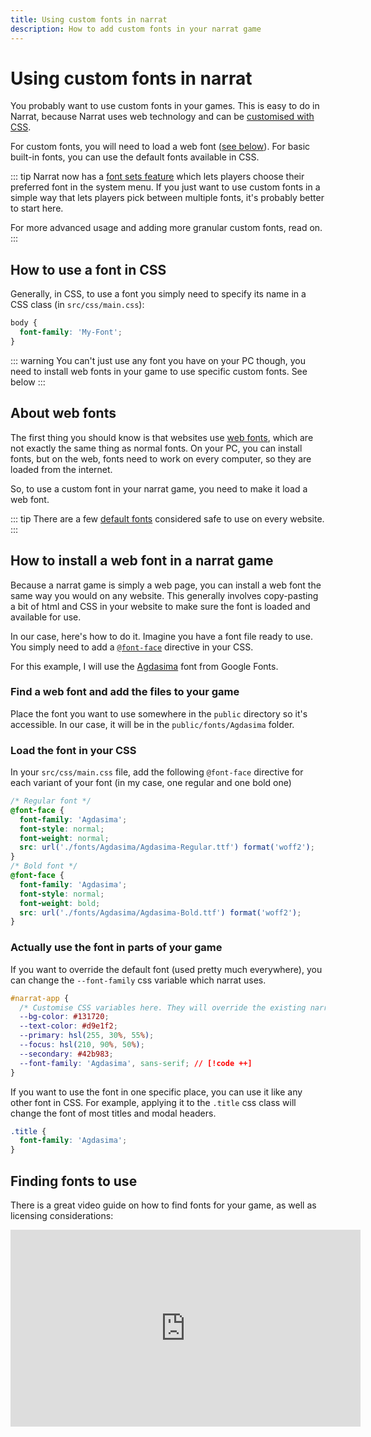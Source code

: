 ```yaml
---
title: Using custom fonts in narrat
description: How to add custom fonts in your narrat game
---
```


# Using custom fonts in narrat

You probably want to use custom fonts in your games. This is easy to do in Narrat, because Narrat uses web technology and can be [customised with CSS](./customising-ui.md).

For custom fonts, you will need to load a web font ([see below](#about-web-fonts)). For basic built-in fonts, you can use the default fonts available in CSS.

::: tip
Narrat now has a [font sets feature](../features/fonts.md) which lets players choose their preferred font in the system menu. If you just want to use custom fonts in a simple way that lets players pick between multiple fonts, it's probably better to start here.

For more advanced usage and adding more granular custom fonts, read on.
:::

## How to use a font in CSS

Generally, in CSS, to use a font you simply need to specify its name in a CSS class (in `src/css/main.css`):

```css
body {
  font-family: 'My-Font';
}
```

::: warning
You can't just use any font you have on your PC though, you need to install web fonts in your game to use specific custom fonts. See below
:::

## About web fonts

The first thing you should know is that websites use [web fonts](https://design.tutsplus.com/tutorials/web-fonts-in-60-seconds--cms-29695), which are not exactly the same thing as normal fonts.
On your PC, you can install fonts, but on the web, fonts need to work on every computer, so they are loaded from the internet.

So, to use a custom font in your narrat game, you need to make it load a web font.

::: tip
There are a few [default fonts](https://www.w3schools.com/csSref/css_websafe_fonts.php) considered safe to use on every website.
:::

## How to install a web font in a narrat game

Because a narrat game is simply a web page, you can install a web font the same way you would on any website. This generally involves copy-pasting a bit of html and CSS in your website to make sure the font is loaded and available for use.

In our case, here's how to do it. Imagine you have a font file ready to use. You simply need to add a [`@font-face`](https://www.w3schools.com/css/css3_fonts.asp) directive in your CSS.

For this example, I will use the [Agdasima](https://fonts.google.com/specimen/Agdasima) font from Google Fonts.

### Find a web font and add the files to your game

Place the font you want to use somewhere in the `public` directory so it's accessible. In our case, it will be in the `public/fonts/Agdasima` folder.

### Load the font in your CSS

In your `src/css/main.css` file, add the following `@font-face` directive for each variant of your font (in my case, one regular and one bold one)

```css
/* Regular font */
@font-face {
  font-family: 'Agdasima';
  font-style: normal;
  font-weight: normal;
  src: url('./fonts/Agdasima/Agdasima-Regular.ttf') format('woff2');
}
/* Bold font */
@font-face {
  font-family: 'Agdasima';
  font-style: normal;
  font-weight: bold;
  src: url('./fonts/Agdasima/Agdasima-Bold.ttf') format('woff2');
}
```

### Actually use the font in parts of your game

If you want to override the default font (used pretty much everywhere), you can change the `--font-family` css variable which narrat uses.

```css
#narrat-app {
  /* Customise CSS variables here. They will override the existing narrat ones. You can also add your own variables */
  --bg-color: #131720;
  --text-color: #d9e1f2;
  --primary: hsl(255, 30%, 55%);
  --focus: hsl(210, 90%, 50%);
  --secondary: #42b983;
  --font-family: 'Agdasima', sans-serif; // [!code ++]
}
```

If you want to use the font in one specific place, you can use it like any other font in CSS. For example, applying it to the `.title` css class will change the font of most titles and modal headers.

```css
.title {
  font-family: 'Agdasima';
}
```

## Finding fonts to use

There is a great video guide on how to find fonts for your game, as well as licensing considerations:

<iframe width="560" height="315" src="https://www.youtube.com/embed/xCXvWBDLXmE" title="YouTube video player" frameborder="0" allow="accelerometer; autoplay; clipboard-write; encrypted-media; gyroscope; picture-in-picture; web-share" allowfullscreen></iframe>
